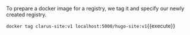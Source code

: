 To prepare a docker image for a registry, we tag it and specify our newly
created registry.

`docker tag clarus-site:v1 localhost:5000/hugo-site:v1`{{execute}}